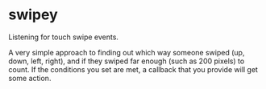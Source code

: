 swipey
======

Listening for touch swipe events.

A very simple approach to finding out which way someone swiped (up, down, left, right), and if they swiped far enough (such as 200 pixels) to count. If the conditions you set are met, a callback that you provide will get some action.
